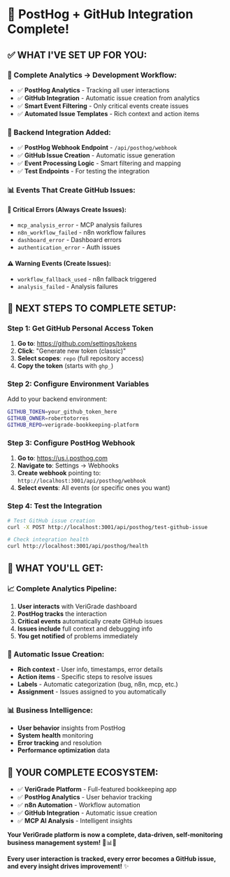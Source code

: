 # 🎉 PostHog + GitHub Integration Complete!

## ✅ **WHAT I'VE SET UP FOR YOU:**

### **🔗 Complete Analytics → Development Workflow:**
- ✅ **PostHog Analytics** - Tracking all user interactions
- ✅ **GitHub Integration** - Automatic issue creation from analytics
- ✅ **Smart Event Filtering** - Only critical events create issues
- ✅ **Automated Issue Templates** - Rich context and action items

### **🚀 Backend Integration Added:**
- ✅ **PostHog Webhook Endpoint** - `/api/posthog/webhook`
- ✅ **GitHub Issue Creation** - Automatic issue generation
- ✅ **Event Processing Logic** - Smart filtering and mapping
- ✅ **Test Endpoints** - For testing the integration

### **📊 Events That Create GitHub Issues:**

#### **🐛 Critical Errors (Always Create Issues):**
- `mcp_analysis_error` - MCP analysis failures
- `n8n_workflow_failed` - n8n workflow failures
- `dashboard_error` - Dashboard errors
- `authentication_error` - Auth issues

#### **⚠️ Warning Events (Create Issues):**
- `workflow_fallback_used` - n8n fallback triggered
- `analysis_failed` - Analysis failures

## 🎯 **NEXT STEPS TO COMPLETE SETUP:**

### **Step 1: Get GitHub Personal Access Token**
1. **Go to**: https://github.com/settings/tokens
2. **Click**: "Generate new token (classic)"
3. **Select scopes**: `repo` (full repository access)
4. **Copy the token** (starts with `ghp_`)

### **Step 2: Configure Environment Variables**
Add to your backend environment:
```bash
GITHUB_TOKEN=your_github_token_here
GITHUB_OWNER=robertotorres
GITHUB_REPO=verigrade-bookkeeping-platform
```

### **Step 3: Configure PostHog Webhook**
1. **Go to**: https://us.i.posthog.com
2. **Navigate to**: Settings → Webhooks
3. **Create webhook** pointing to: `http://localhost:3001/api/posthog/webhook`
4. **Select events**: All events (or specific ones you want)

### **Step 4: Test the Integration**
```bash
# Test GitHub issue creation
curl -X POST http://localhost:3001/api/posthog/test-github-issue

# Check integration health
curl http://localhost:3001/api/posthog/health
```

## 🎉 **WHAT YOU'LL GET:**

### **📈 Complete Analytics Pipeline:**
1. **User interacts** with VeriGrade dashboard
2. **PostHog tracks** the interaction
3. **Critical events** automatically create GitHub issues
4. **Issues include** full context and debugging info
5. **You get notified** of problems immediately

### **🐛 Automatic Issue Creation:**
- **Rich context** - User info, timestamps, error details
- **Action items** - Specific steps to resolve issues
- **Labels** - Automatic categorization (bug, n8n, mcp, etc.)
- **Assignment** - Issues assigned to you automatically

### **📊 Business Intelligence:**
- **User behavior** insights from PostHog
- **System health** monitoring
- **Error tracking** and resolution
- **Performance optimization** data

## 🚀 **YOUR COMPLETE ECOSYSTEM:**

- ✅ **VeriGrade Platform** - Full-featured bookkeeping app
- ✅ **PostHog Analytics** - User behavior tracking
- ✅ **n8n Automation** - Workflow automation
- ✅ **GitHub Integration** - Automatic issue creation
- ✅ **MCP AI Analysis** - Intelligent insights

**Your VeriGrade platform is now a complete, data-driven, self-monitoring business management system!** 🎉📊🚀

**Every user interaction is tracked, every error becomes a GitHub issue, and every insight drives improvement!** ✨




